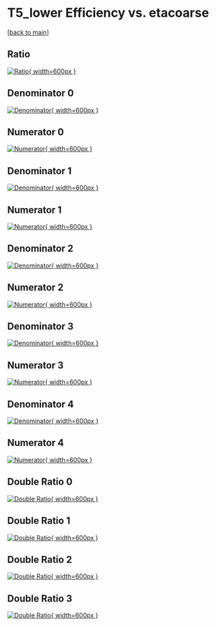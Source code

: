 # T5_lower Efficiency vs. etacoarse

[[back to main](./)]



## Ratio

[![Ratio](../mtv/var/T5_lower_xtr_211_1_eff_etacoarse.png){ width=600px }](../mtv/var/T5_lower_xtr_211_1_eff_etacoarse.pdf)

## Denominator 0

[![Denominator](../mtv/den/T5_lower_xtr_211_1_eff_etacoarse_den0.png){ width=600px }](../mtv/den/T5_lower_xtr_211_1_eff_etacoarse_den0.pdf)

## Numerator 0

[![Numerator](../mtv/num/T5_lower_xtr_211_1_eff_etacoarse_num0.png){ width=600px }](../mtv/num/T5_lower_xtr_211_1_eff_etacoarse_num0.pdf)

## Denominator 1

[![Denominator](../mtv/den/T5_lower_xtr_211_1_eff_etacoarse_den1.png){ width=600px }](../mtv/den/T5_lower_xtr_211_1_eff_etacoarse_den1.pdf)

## Numerator 1

[![Numerator](../mtv/num/T5_lower_xtr_211_1_eff_etacoarse_num1.png){ width=600px }](../mtv/num/T5_lower_xtr_211_1_eff_etacoarse_num1.pdf)

## Denominator 2

[![Denominator](../mtv/den/T5_lower_xtr_211_1_eff_etacoarse_den2.png){ width=600px }](../mtv/den/T5_lower_xtr_211_1_eff_etacoarse_den2.pdf)

## Numerator 2

[![Numerator](../mtv/num/T5_lower_xtr_211_1_eff_etacoarse_num2.png){ width=600px }](../mtv/num/T5_lower_xtr_211_1_eff_etacoarse_num2.pdf)

## Denominator 3

[![Denominator](../mtv/den/T5_lower_xtr_211_1_eff_etacoarse_den3.png){ width=600px }](../mtv/den/T5_lower_xtr_211_1_eff_etacoarse_den3.pdf)

## Numerator 3

[![Numerator](../mtv/num/T5_lower_xtr_211_1_eff_etacoarse_num3.png){ width=600px }](../mtv/num/T5_lower_xtr_211_1_eff_etacoarse_num3.pdf)

## Denominator 4

[![Denominator](../mtv/den/T5_lower_xtr_211_1_eff_etacoarse_den4.png){ width=600px }](../mtv/den/T5_lower_xtr_211_1_eff_etacoarse_den4.pdf)

## Numerator 4

[![Numerator](../mtv/num/T5_lower_xtr_211_1_eff_etacoarse_num4.png){ width=600px }](../mtv/num/T5_lower_xtr_211_1_eff_etacoarse_num4.pdf)

## Double Ratio 0

[![Double Ratio](../mtv/ratio/T5_lower_xtr_211_1_eff_etacoarse_ratio0.png){ width=600px }](../mtv/ratio/T5_lower_xtr_211_1_eff_etacoarse_ratio0.pdf)

## Double Ratio 1

[![Double Ratio](../mtv/ratio/T5_lower_xtr_211_1_eff_etacoarse_ratio1.png){ width=600px }](../mtv/ratio/T5_lower_xtr_211_1_eff_etacoarse_ratio1.pdf)

## Double Ratio 2

[![Double Ratio](../mtv/ratio/T5_lower_xtr_211_1_eff_etacoarse_ratio2.png){ width=600px }](../mtv/ratio/T5_lower_xtr_211_1_eff_etacoarse_ratio2.pdf)

## Double Ratio 3

[![Double Ratio](../mtv/ratio/T5_lower_xtr_211_1_eff_etacoarse_ratio3.png){ width=600px }](../mtv/ratio/T5_lower_xtr_211_1_eff_etacoarse_ratio3.pdf)


